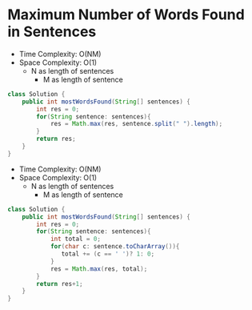 # Maximum Number of Words Found in Sentences

- Time Complexity: O(NM)
- Space Complexity: O(1)
  - N as length of sentences
    - M as length of sentence

```java
class Solution {
    public int mostWordsFound(String[] sentences) {
        int res = 0;
        for(String sentence: sentences){
            res = Math.max(res, sentence.split(" ").length);
        }
        return res;
    }
}
```

- Time Complexity: O(NM)
- Space Complexity: O(1)
  - N as length of sentences
    - M as length of sentence

```java
class Solution {
    public int mostWordsFound(String[] sentences) {
        int res = 0;
        for(String sentence: sentences){
            int total = 0;
            for(char c: sentence.toCharArray()){
               total += (c == ' ')? 1: 0;
            }
            res = Math.max(res, total);
        }
        return res+1;
    }
}
```
